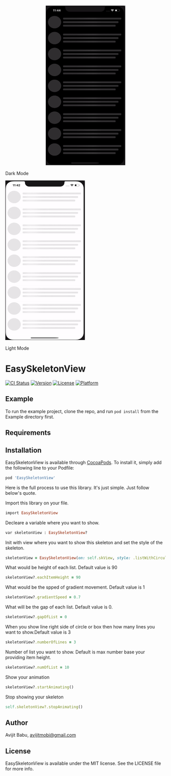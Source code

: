 <p align="center">

<img src='https://github.com/avijitmobi/EasySkeletonView/blob/master/Example/Screenshots/EasySkeletonView-Dark.gif' width="250" height="500"/>
<p>Dark Mode</p>
<img src='https://github.com/avijitmobi/EasySkeletonView/blob/master/Example/Screenshots/EasySkeletonView-Light.gif' width="250" height="500"/>
<p>Light Mode</p>
</p>

# EasySkeletonView

[![CI Status](https://img.shields.io/travis/avijitmobi/EasySkeletonView.svg?style=flat)](https://travis-ci.org/avijitmobi/EasySkeletonView)
[![Version](https://img.shields.io/cocoapods/v/EasySkeletonView.svg?style=flat)](https://cocoapods.org/pods/EasySkeletonView)
[![License](https://img.shields.io/cocoapods/l/EasySkeletonView.svg?style=flat)](https://cocoapods.org/pods/EasySkeletonView)
[![Platform](https://img.shields.io/cocoapods/p/EasySkeletonView.svg?style=flat)](https://cocoapods.org/pods/EasySkeletonView)

## Example

To run the example project, clone the repo, and run `pod install` from the Example directory first.

## Requirements

## Installation

EasySkeletonView is available through [CocoaPods](https://cocoapods.org). To install
it, simply add the following line to your Podfile:

```ruby
pod 'EasySkeletonView'
```

Here is the full process to use this library. It's just simple. Just follow below's quote.

Import this library on your file.
```ruby
import EasySkeletonView
```

Decleare a variable where you want to show.
```ruby
var skeletonView : EasySkeletonView?
```

Init with view where you want to show this skeleton and set the style of the skeleton.
```ruby
skeletonView = EasySkeletonView(on: self.skView, style: .listWithCircularImage)
```

What would be height of each list. Default value is 90

```ruby
skeletonView?.eachItemHeight = 90
```

What would be the spped of gradient movement. Default value is 1
```ruby
skeletonView?.gradientSpeed = 0.7
```

What will be the gap of each list. Default value is 0.
```ruby
skeletonView?.gapOfList = 0
```

When you show line right side of circle or box then how many lines you want to show.Default value is 3
```ruby
skeletonView?.numberOfLines = 3
```

Number of list you want to show. Default is max number base your providing item height.
```ruby
skeletonView?.numOfList = 10
```

Show your animation
```ruby
skeletonView?.startAnimating()
```

Stop showing your skeleton
```ruby
self.skeletonView?.stopAnimating()
```

## Author

Avijit Babu, avijitmobi@gmail.com

## License

EasySkeletonView is available under the MIT license. See the LICENSE file for more info.
